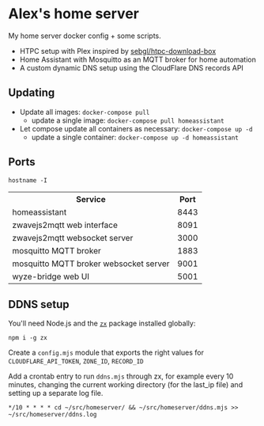 # Alex's home server

My home server docker config + some scripts.

- HTPC setup with Plex inspired by [sebgl/htpc-download-box](https://github.com/sebgl/htpc-download-box)
- Home Assistant with Mosquitto as an MQTT broker for home automation
- A custom dynamic DNS setup using the CloudFlare DNS records API

## Updating

- Update all images: `docker-compose pull`
  - update a single image: `docker-compose pull homeassistant`
- Let compose update all containers as necessary: `docker-compose up -d`
  - update a single container: `docker-compose up -d homeassistant`

## Ports

```
hostname -I
```

<table>
  <tr><th>Service</th><th>Port</th></tr>
  <tr><td>homeassistant</td><td>8443</td></tr>
  <tr><td>zwavejs2mqtt web interface</td><td>8091</td></tr>
  <tr><td>zwavejs2mqtt websocket server</td><td>3000</td></tr>
  <tr><td>mosquitto MQTT broker</td><td>1883</td></tr>
  <tr><td>mosquitto MQTT broker websocket server</td><td>9001</td></tr>
  <tr><td>wyze-bridge web UI</td><td>5001</td></tr>
</table>

## DDNS setup

You'll need Node.js and the [`zx`](https://github.com/google/zx) package installed globally:

```
npm i -g zx
```

Create a `config.mjs` module that exports the right values for `CLOUDFLARE_API_TOKEN`, `ZONE_ID`, `RECORD_ID`

Add a crontab entry to run `ddns.mjs` through zx, for example every 10 minutes, changing the current working directory (for the last_ip file) and setting up a separate log file.

```
*/10 * * * * cd ~/src/homeserver/ && ~/src/homeserver/ddns.mjs >> ~/src/homeserver/ddns.log
```
